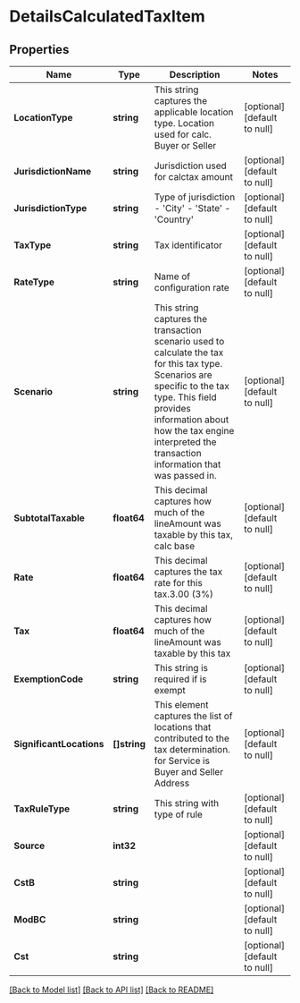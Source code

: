 # DetailsCalculatedTaxItem

## Properties
Name | Type | Description | Notes
------------ | ------------- | ------------- | -------------
**LocationType** | **string** | This string captures the applicable location type. Location used for calc. Buyer or Seller | [optional] [default to null]
**JurisdictionName** | **string** | Jurisdiction used for calctax amount | [optional] [default to null]
**JurisdictionType** | **string** | Type of jurisdiction - &#39;City&#39; - &#39;State&#39; - &#39;Country&#39;  | [optional] [default to null]
**TaxType** | **string** | Tax identificator | [optional] [default to null]
**RateType** | **string** | Name of configuration rate | [optional] [default to null]
**Scenario** | **string** | This string captures the transaction scenario used to calculate the tax for this tax type. Scenarios are specific to the tax type. This field provides information about how the tax engine interpreted the transaction information that was passed in. | [optional] [default to null]
**SubtotalTaxable** | **float64** | This decimal captures how much of the lineAmount was taxable by this tax, calc base | [optional] [default to null]
**Rate** | **float64** | This decimal captures the tax rate for this tax.3.00 (3%) | [optional] [default to null]
**Tax** | **float64** | This decimal captures how much of the lineAmount was taxable by this tax | [optional] [default to null]
**ExemptionCode** | **string** | This string is required if is exempt | [optional] [default to null]
**SignificantLocations** | **[]string** | This element captures the list of locations that contributed to the tax determination. for Service is Buyer and Seller Address | [optional] [default to null]
**TaxRuleType** | **string** | This string with type of rule | [optional] [default to null]
**Source** | **int32** |  | [optional] [default to null]
**CstB** | **string** |  | [optional] [default to null]
**ModBC** | **string** |  | [optional] [default to null]
**Cst** | **string** |  | [optional] [default to null]

[[Back to Model list]](../README.md#documentation-for-models) [[Back to API list]](../README.md#documentation-for-api-endpoints) [[Back to README]](../README.md)



